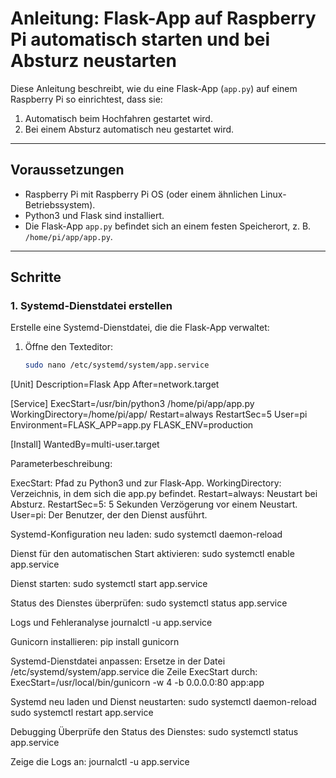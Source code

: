 # Anleitung: Flask-App auf Raspberry Pi automatisch starten und bei Absturz neustarten

Diese Anleitung beschreibt, wie du eine Flask-App (`app.py`) auf einem Raspberry Pi so einrichtest, dass sie:

1. Automatisch beim Hochfahren gestartet wird.
2. Bei einem Absturz automatisch neu gestartet wird.

---

## Voraussetzungen

- Raspberry Pi mit Raspberry Pi OS (oder einem ähnlichen Linux-Betriebssystem).
- Python3 und Flask sind installiert.
- Die Flask-App `app.py` befindet sich an einem festen Speicherort, z. B. `/home/pi/app/app.py`.

---

## Schritte

### 1. Systemd-Dienstdatei erstellen

Erstelle eine Systemd-Dienstdatei, die die Flask-App verwaltet:

1. Öffne den Texteditor:
   ```bash
   sudo nano /etc/systemd/system/app.service

[Unit]
Description=Flask App
After=network.target

[Service]
ExecStart=/usr/bin/python3 /home/pi/app/app.py
WorkingDirectory=/home/pi/app/
Restart=always
RestartSec=5
User=pi
Environment=FLASK_APP=app.py FLASK_ENV=production

[Install]
WantedBy=multi-user.target


Parameterbeschreibung:

ExecStart: Pfad zu Python3 und zur Flask-App.
WorkingDirectory: Verzeichnis, in dem sich die app.py befindet.
Restart=always: Neustart bei Absturz.
RestartSec=5: 5 Sekunden Verzögerung vor einem Neustart.
User=pi: Der Benutzer, der den Dienst ausführt.


Systemd-Konfiguration neu laden:
sudo systemctl daemon-reload

Dienst für den automatischen Start aktivieren:
sudo systemctl enable app.service

Dienst starten:
sudo systemctl start app.service

Status des Dienstes überprüfen:
sudo systemctl status app.service



Logs und Fehleranalyse
journalctl -u app.service


Gunicorn installieren:
pip install gunicorn


Systemd-Dienstdatei anpassen: Ersetze in der Datei /etc/systemd/system/app.service die Zeile ExecStart durch:
ExecStart=/usr/local/bin/gunicorn -w 4 -b 0.0.0.0:80 app:app


Systemd neu laden und Dienst neustarten:
sudo systemctl daemon-reload
sudo systemctl restart app.service


Debugging
Überprüfe den Status des Dienstes:
sudo systemctl status app.service

Zeige die Logs an:
journalctl -u app.service

